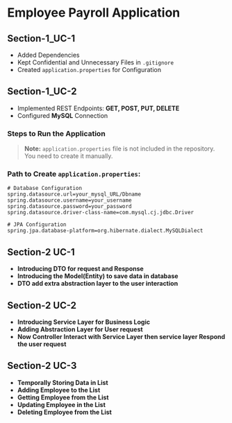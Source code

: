 # Employee Payroll Application

## Section-1_UC-1
- Added Dependencies
- Kept Confidential and Unnecessary Files in `.gitignore`
- Created `application.properties` for Configuration

## Section-1_UC-2
- Implemented REST Endpoints: **GET, POST, PUT, DELETE**
- Configured **MySQL** Connection

### Steps to Run the Application
> **Note:** `application.properties` file is not included in the repository. You need to create it manually.

### Path to Create `application.properties`:

```properties
# Database Configuration
spring.datasource.url=your_mysql_URL/Dbname
spring.datasource.username=your_username
spring.datasource.password=your_password
spring.datasource.driver-class-name=com.mysql.cj.jdbc.Driver

# JPA Configuration
spring.jpa.database-platform=org.hibernate.dialect.MySQLDialect  

```
## Section-2 UC-1 
- **Introducing DTO for request and Response** 
- **Introducing the Model(Entity) to save data in database** 
- **DTO add  extra abstraction layer to the user interaction**

## Section-2 UC-2 
- **Introducing Service Layer for Business Logic**
- **Adding Abstraction Layer for User request** 
- **Now Controller Interact with Service Layer then service layer Respond the user request**

## Section-2 UC-3
- **Temporally Storing Data in List**
- **Adding Employee to the List**
- **Getting Employee from the List**
- **Updating Employee in the List**
- **Deleting Employee from the List** 